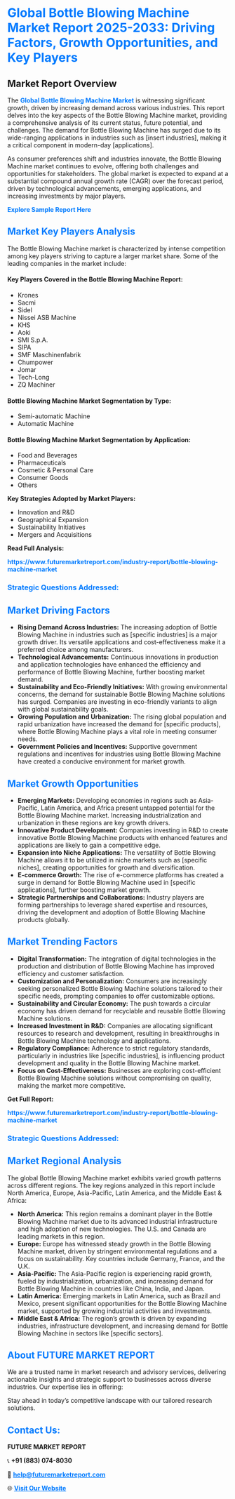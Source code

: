 <h1 style="color: #007BFF;">Global Bottle Blowing Machine Market Report 2025-2033: Driving Factors, Growth Opportunities, and Key Players</h1>

<section id="overview">
<h2>Market Report Overview</h2>
<p>The <a href="https://www.futuremarketreport.com/industry-report/bottle-blowing-machine-market" style="color: #007BFF; text-decoration: none;"><strong>Global Bottle Blowing Machine Market</strong></a> is witnessing significant growth, driven by increasing demand across various industries. This report delves into the key aspects of the Bottle Blowing Machine market, providing a comprehensive analysis of its current status, future potential, and challenges. The demand for Bottle Blowing Machine has surged due to its wide-ranging applications in industries such as [insert industries], making it a critical component in modern-day [applications].</p>
<p>As consumer preferences shift and industries innovate, the Bottle Blowing Machine market continues to evolve, offering both challenges and opportunities for stakeholders. The global market is expected to expand at a substantial compound annual growth rate (CAGR) over the forecast period, driven by technological advancements, emerging applications, and increasing investments by major players.</p>
</section>

<section id="overview">
<p><a href="https://www.futuremarketreport.com/request-sample/reportId=103220" style="color: #007BFF; text-decoration: none;"><strong>Explore Sample Report Here</strong></a></p>
</section>

<section id="key-players">
<h2 style="color: #007BFF;">Market Key Players Analysis</h2>
<p>The Bottle Blowing Machine market is characterized by intense competition among key players striving to capture a larger market share. Some of the leading companies in the market include:</p>
<h4>Key Players Covered in the Bottle Blowing Machine Report:</h4>
<ul><li>Krones</li><li>Sacmi</li><li>Sidel</li><li>Nissei ASB Machine</li><li>KHS</li><li>Aoki</li><li>SMI S.p.A.</li><li>SIPA</li><li>SMF Maschinenfabrik</li><li>Chumpower</li><li>Jomar</li><li>Tech-Long</li><li>ZQ Machiner</li></ul>
<h4>Bottle Blowing Machine Market Segmentation by Type:</h4>
<ul><li>Semi-automatic Machine</li><li>Automatic Machine</li></ul>

<h4>Bottle Blowing Machine Market Segmentation by Application:</h4>
<ul><li>Food and Beverages</li><li>Pharmaceuticals</li><li>Cosmetic &amp; Personal Care</li><li>Consumer Goods</li><li>Others</li></ul>
<p><strong>Key Strategies Adopted by Market Players:</strong></p>
<ul>
<li>Innovation and R&D</li>
<li>Geographical Expansion</li>
<li>Sustainability Initiatives</li>
<li>Mergers and Acquisitions</li>
</ul>
</section>

<section>
<p><strong>Read Full Analysis: </strong></p><a href="https://www.futuremarketreport.com/industry-report/bottle-blowing-machine-market" style="color: #007BFF; text-decoration: none;"><strong>https://www.futuremarketreport.com/industry-report/bottle-blowing-machine-market</strong></a>
<h3 style="color: #007BFF;">Strategic Questions Addressed:</h3>
</section>

<section id="driving-factors">
<h2 style="color: #007BFF;">Market Driving Factors</h2>
<ul>
<li><strong>Rising Demand Across Industries:</strong> The increasing adoption of Bottle Blowing Machine in industries such as [specific industries] is a major growth driver. Its versatile applications and cost-effectiveness make it a preferred choice among manufacturers.</li>
<li><strong>Technological Advancements:</strong> Continuous innovations in production and application technologies have enhanced the efficiency and performance of Bottle Blowing Machine, further boosting market demand.</li>
<li><strong>Sustainability and Eco-Friendly Initiatives:</strong> With growing environmental concerns, the demand for sustainable Bottle Blowing Machine solutions has surged. Companies are investing in eco-friendly variants to align with global sustainability goals.</li>
<li><strong>Growing Population and Urbanization:</strong> The rising global population and rapid urbanization have increased the demand for [specific products], where Bottle Blowing Machine plays a vital role in meeting consumer needs.</li>
<li><strong>Government Policies and Incentives:</strong> Supportive government regulations and incentives for industries using Bottle Blowing Machine have created a conducive environment for market growth.</li>
</ul>
</section>

<section id="growth-opportunities">
<h2 style="color: #007BFF;">Market Growth Opportunities</h2>
<ul>
<li><strong>Emerging Markets:</strong> Developing economies in regions such as Asia-Pacific, Latin America, and Africa present untapped potential for the Bottle Blowing Machine market. Increasing industrialization and urbanization in these regions are key growth drivers.</li>
<li><strong>Innovative Product Development:</strong> Companies investing in R&D to create innovative Bottle Blowing Machine products with enhanced features and applications are likely to gain a competitive edge.</li>
<li><strong>Expansion into Niche Applications:</strong> The versatility of Bottle Blowing Machine allows it to be utilized in niche markets such as [specific niches], creating opportunities for growth and diversification.</li>
<li><strong>E-commerce Growth:</strong> The rise of e-commerce platforms has created a surge in demand for Bottle Blowing Machine used in [specific applications], further boosting market growth.</li>
<li><strong>Strategic Partnerships and Collaborations:</strong> Industry players are forming partnerships to leverage shared expertise and resources, driving the development and adoption of Bottle Blowing Machine products globally.</li>
</ul>
</section>

<section id="trending-factors">
<h2 style="color: #007BFF;">Market Trending Factors</h2>
<ul>
<li><strong>Digital Transformation:</strong> The integration of digital technologies in the production and distribution of Bottle Blowing Machine has improved efficiency and customer satisfaction.</li>
<li><strong>Customization and Personalization:</strong> Consumers are increasingly seeking personalized Bottle Blowing Machine solutions tailored to their specific needs, prompting companies to offer customizable options.</li>
<li><strong>Sustainability and Circular Economy:</strong> The push towards a circular economy has driven demand for recyclable and reusable Bottle Blowing Machine solutions.</li>
<li><strong>Increased Investment in R&D:</strong> Companies are allocating significant resources to research and development, resulting in breakthroughs in Bottle Blowing Machine technology and applications.</li>
<li><strong>Regulatory Compliance:</strong> Adherence to strict regulatory standards, particularly in industries like [specific industries], is influencing product development and quality in the Bottle Blowing Machine market.</li>
<li><strong>Focus on Cost-Effectiveness:</strong> Businesses are exploring cost-efficient Bottle Blowing Machine solutions without compromising on quality, making the market more competitive.</li>
</ul>
</section>

<section>
<p><strong>Get Full Report: </strong></p><a href="https://www.futuremarketreport.com/industry-report/bottle-blowing-machine-market" style="color: #007BFF; text-decoration: none;"><strong>https://www.futuremarketreport.com/industry-report/bottle-blowing-machine-market</strong></a>
<h3 style="color: #007BFF;">Strategic Questions Addressed:</h3>
</section>


<section id="regional-analysis">
<h2 style="color: #007BFF;">Market Regional Analysis</h2>
<p>The global Bottle Blowing Machine market exhibits varied growth patterns across different regions. The key regions analyzed in this report include North America, Europe, Asia-Pacific, Latin America, and the Middle East & Africa:</p>
<ul>
<li><strong>North America:</strong> This region remains a dominant player in the Bottle Blowing Machine market due to its advanced industrial infrastructure and high adoption of new technologies. The U.S. and Canada are leading markets in this region.</li>
<li><strong>Europe:</strong> Europe has witnessed steady growth in the Bottle Blowing Machine market, driven by stringent environmental regulations and a focus on sustainability. Key countries include Germany, France, and the U.K.</li>
<li><strong>Asia-Pacific:</strong> The Asia-Pacific region is experiencing rapid growth, fueled by industrialization, urbanization, and increasing demand for Bottle Blowing Machine in countries like China, India, and Japan.</li>
<li><strong>Latin America:</strong> Emerging markets in Latin America, such as Brazil and Mexico, present significant opportunities for the Bottle Blowing Machine market, supported by growing industrial activities and investments.</li>
<li><strong>Middle East & Africa:</strong> The region’s growth is driven by expanding industries, infrastructure development, and increasing demand for Bottle Blowing Machine in sectors like [specific sectors].</li>
</ul>
</section>

<footer>
<h2 style="color: #007BFF;">About FUTURE MARKET REPORT</h2>
<p>We are a trusted name in market research and advisory services, delivering actionable insights and strategic support to businesses across diverse industries. Our expertise lies in offering:</p>

<p>Stay ahead in today’s competitive landscape with our tailored research solutions.</p>

<h2 style="color: #007BFF;">Contact Us:</h2>
<p><strong>FUTURE MARKET REPORT</strong></p>
<p>📞 <strong>+91 (883) 074-8030</strong></p>
<p>📧 <strong><a href="mailto:help@futuremarketreport.com" style="color: #007BFF;">help@futuremarketreport.com</a></strong></p>
<p>🌐 <strong><a href="https://www.futuremarketreport.com/" style="color: #007BFF;">Visit Our Website</a></strong></p>
</footer>